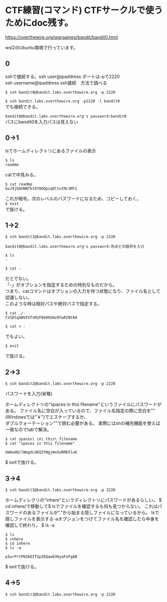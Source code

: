 # CTF練習(コマンド) CTFサークルで使うためにdoc残す。  

https://overthewire.org/wargames/bandit/bandit0.html  

wsl2のUbuntu環境で行っています。  


## 0  
sshで接続する。ssh user@ipaddress ポートは-pで2220  
ssh username@ipaddress ssh接続　方法で調べる  

```$ ssh bandit0@bandit.labs.overthewire.org -p 2220```  

```$ ssh bandit.labs.overthewire.org -p2220 -l bandit0```  
でも接続できる。  


```bandit0@bandit.labs.overthewire.org's password:bandit0```  
パスにbandit0を入力パスは見えない  

## 0->1  

lsでホームディレクトリにあるファイルの表示  

```
$ ls  
readme  
```  
catで中見みる。
```
$ cat readme  
boJ9jbbUNNfktd78OOpsqOltutMc3MY1  
```  
これが暗号。次のレベルのパスワードになるため、コピーしておく。  
```$ exit```  
で抜ける。  


## 1->2  

```$ ssh bandit1@bandit.labs.overthewire.org -p 2220```  

```
bandit0@bandit.labs.overthewire.org's password:先ほどの暗号を入力  
```
```
$ ls
-
```  
```
$ cat -
```  
だとでない。  
「-」がオプションを指定するための特別なものだから。  
つまり、catコマンドはオプションの入力を待つ状態になり、ファイル名として認識しない。  
このような時は相対パスや絶対パスで指定する。  

```
$ cat ./-
CV1DtqXWVFXTvM2F0k09SHz0YwRINYA9
```  

```
$ cat < -
```  
でもよい。
```
$ exit
```
で抜ける。  

## 2->3  

```
$ ssh bandit2@bandit.labs.overthewire.org -p 2220
```   
パスワードを入力(省略)  

ホームディレクトリの"spaces in this filename"というファイルにパスワードがある。
ファイル名に空白が入っているので、ファイル名指定の際に空白を"\"(Windowsでは"￥")でエスケープするか、  
ダブルクォーテーション""で囲む必要がある。
実際にはshの補完機能を使えば一発なのでtabで解決。
```
$ cat spaces\ in\ this\ filename  
$ cat "spaces in this filename"
```  
```
UmHadQclWmgdLOKQ3YNgjWxGoRMb5luK
```  
$ exitで抜ける。  

## 3->4  

```
$ ssh bandit3@bandit.labs.overthewire.org -p 2220
```  

ホームディレクリの"inhere"というディレクトリにパスワードがあるらしい。
$ cd inhere/で移動して$ lsでファイルを確認するも何も見つからない。
これはパスワードのあるファイルが"."から始まる隠しファイルになっているから。
lsで隠しファイルを表示する-aオプションをつけてファイル名を確認したら中身を確認して終わり。
$ ls -a
```
$ ls
$ inhere
$ cd inhere
$ ls -a
```  
```
pIwrPrtPN36QITSp3EQaw936yaFoFgAB  
```  

$ exitで抜ける。  

## 4->5  


```
$ ssh bandit3@bandit.labs.overthewire.org -p 2220
```  
